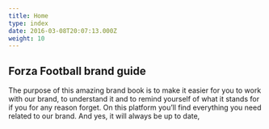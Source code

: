 ```yaml
---
title: Home
type: index
date: 2016-03-08T20:07:13.000Z
weight: 10
---
```

## Forza Football brand guide



The purpose of this amazing brand book is to make it easier for you to work with our brand, to understand it and to remind yourself of what it stands for if you for any reason forget. On this platform you’ll find everything you need related to our brand. And yes, it will always be up to date,
